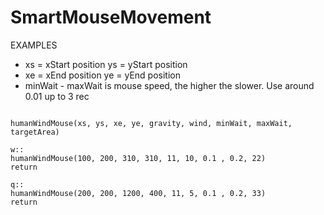 # SmartMouseMovement


EXAMPLES
- xs = xStart position  ys = yStart position
- xe = xEnd position    ye = yEnd position
- minWait - maxWait is mouse speed, the higher the slower. Use around 0.01 up to 3 rec


```autohotkey

humanWindMouse(xs, ys, xe, ye, gravity, wind, minWait, maxWait, targetArea)

w::
humanWindMouse(100, 200, 310, 310, 11, 10, 0.1 , 0.2, 22)
return

q::
humanWindMouse(200, 200, 1200, 400, 11, 5, 0.1 , 0.2, 33)
return
```

